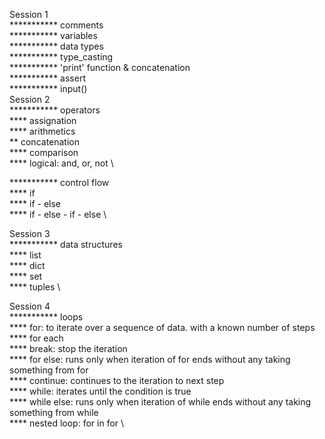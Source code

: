 Session 1 \
*********** comments \
*********** variables \
*********** data types \
*********** type_casting \
*********** 'print' function & concatenation \
*********** assert \
*********** input() \
Session 2 \
*********** operators \
**** assignation \
**** arithmetics \
** concatenation \
**** comparison \
**** logical: and, or, not \


*********** control flow \
**** if \
**** if - else \
**** if - else - if - else \

Session 3 \
*********** data structures \
**** list \
**** dict \
**** set \
**** tuples \


Session 4 \
*********** loops \
**** for: to iterate over a sequence of data. with a known number of steps \
**** for each \
**** break: stop the iteration \
**** for else: runs only when iteration of for ends without any taking something from for \
**** continue: continues to the iteration to next step \
**** while: iterates until the condition is true \
**** while else: runs only when iteration of while ends without any taking something from while \
**** nested loop: for in for \